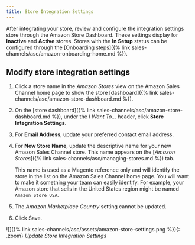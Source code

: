 ```yaml
---
title: Store Integration Settings
---
```



After integrating your store, review and configure the integration settings store through the Amazon Store Dashboard. These settings display for **Inactive** and **Active** stores. Stores with the **In Setup** status can be configured through the [Onboarding steps]({% link sales-channels/asc/amazon-onboarding-home.md %}).

## Modify store integration settings

1. Click a store name in the _Amazon Stores_ view on the Amazon Sales Channel home page to show the store [dashboard]({% link sales-channels/asc/amazon-store-dashboard.md %}).

1. On the [store dashboard]({% link sales-channels/asc/amazon-store-dashboard.md %}), under the _I Want To..._ header, click **Store Integration Settings**.

1. For **Email Address**, update your preferred contact email address.

1. For **New Store Name**, update the descriptive name for your new Amazon Sales Channel store. This name appears on the [_Amazon Stores_]({% link sales-channels/asc/managing-stores.md %}) tab.

    This name is used as a Magento reference only and will identify the store in the list on the Amazon Sales Channel home page. You will want to make it something your team can easily identify. For example, your Amazon store that sells in the United States region might be named `Amazon Store USA`.

1. The _Amazon Marketplace Country_ setting cannot be updated.

1. Click <span class="btn">Save</span>.

![]({% link sales-channels/asc/assets/amazon-store-settings.png %}){: .zoom}
_Update Store Integration Settings_
